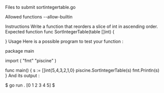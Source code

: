 Files to submit
sortintegertable.go

Allowed functions
--allow-builtin

Instructions
Write a function that reorders a slice of int in ascending order.
Expected function
func SortIntegerTable(table []int) {

}
Usage
Here is a possible program to test your function :

package main

import (
	"fmt"
	"piscine"
)

func main() {
	s := []int{5,4,3,2,1,0}
	piscine.SortIntegerTable(s)
	fmt.Println(s)
}
And its output :

$ go run .
[0 1 2 3 4 5]
$